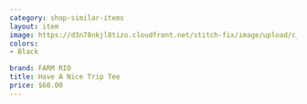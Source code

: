 ```yaml
---
category: shop-similar-items
layout: item
image: https://d3n78nkjl8tizo.cloudfront.net/stitch-fix/image/upload/c_scale,h_500/e_trim:9/f_auto,q_auto/e_replace_color:f2f3f4:300:ffffff/v1676015719/pqlx8mhhuf44am8uz76l.jpg
colors: 
- Black

brand: FARM RIO
title: Have A Nice Trip Tee
price: $60.00
---
```

